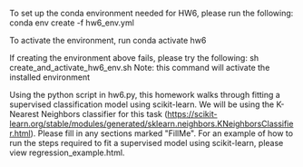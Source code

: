 To set up the conda environment needed for HW6, please run the following:
	conda env create -f hw6_env.yml

To activate the environment, run
	conda activate hw6

If creating the environment above fails, please try the following:
	sh create_and_activate_hw6_env.sh
Note: this command will activate the installed environment


Using the python script in hw6.py, this homework walks through fitting a supervised classification model using scikit-learn. We will be using the K-Nearest Neighbors classifier for this task (https://scikit-learn.org/stable/modules/generated/sklearn.neighbors.KNeighborsClassifier.html). Please fill in any sections marked "FillMe". For an example of how to run the steps required to fit a supervised model using scikit-learn, please view regression_example.html.



